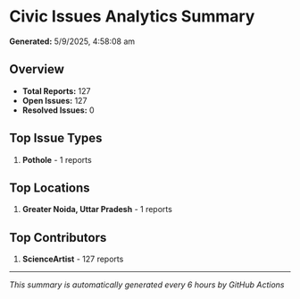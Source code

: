 #  Civic Issues Analytics Summary

**Generated:** 5/9/2025, 4:58:08 am

##  Overview
- **Total Reports:** 127
- **Open Issues:** 127
- **Resolved Issues:** 0

##  Top Issue Types
1. **Pothole** - 1 reports

##  Top Locations
1. **Greater Noida, Uttar Pradesh** - 1 reports

##  Top Contributors
1. **ScienceArtist** - 127 reports

---
*This summary is automatically generated every 6 hours by GitHub Actions*

